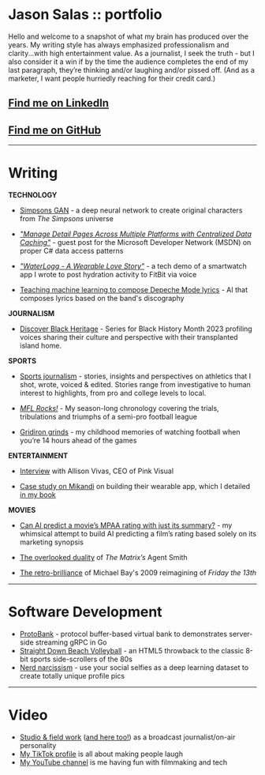 # Jason Salas :: portfolio

Hello and welcome to a snapshot of what my brain has produced over the years. My writing style has always emphasized professionalism and clarity...with high entertainment value. As a journalist, I seek the truth - but I also consider it a win if by the time the audience completes the end of my last paragraph, they’re thinking and/or laughing and/or pissed off. (And as a marketer, I want people hurriedly reaching for their credit card.) 

## [Find me on LinkedIn](https://www.linkedin.com/in/jasonsalas671/)
## [Find me on GitHub](https://github.com/jasonsalas)

-----


# Writing


**TECHNOLOGY**

- [Simpsons GAN](https://medium.com/@jasonsalas_89883/recreating-the-simpsons-with-a-dcgan-2122f788faea) - a deep neural network to create original characters from _The Simpsons_ universe

- [_"Manage Detail Pages Across Multiple Platforms with Centralized Data Caching"_](https://learn.microsoft.com/en-us/previous-versions/dotnet/articles/aa479301(v=msdn.10)?redirectedfrom=MSDN "Manage Detail Pages Across Multiple Platforms with Centralized Data Caching") - guest post for the Microsoft Developer Network (MSDN) on proper C# data access patterns

- [_"WaterLogg - A Wearable Love Story"_](https://www.slideshare.net/jasonsalas/waterlogg-a-wearable-technology-love-story "WaterLogg - A Wearable Love Story") - a tech demo of a smartwatch app I wrote to post hydration activity to FitBit via voice

- [Teaching machine learning to compose Depeche Mode lyrics](https://medium.com/@jasonsalas_89883/teaching-machine-learning-to-compose-depeche-mode-lyrics-21e92a706cbb) - AI that composes lyrics based on the band's discography 

**JOURNALISM**
- [Discover Black Heritage](https://www.youtube.com/playlist?list=PLZojCMmMkWJ3yV2K6phOEXr9p0Yf_KlM9) - Series for Black History Month 2023 profiling voices sharing their culture and perspective with their transplanted island home.



**SPORTS**

- [Sports journalism](https://www.youtube.com/playlist?list=PLTpfHeMH-xLTzsET_pr6ynbZSJ4Sih08X) - stories, insights and perspectives on athletics that I shot, wrote, voiced &amp; edited. Stories range from investigative to human interest to highlights, from pro and college levels to local.

- [_MFL Rocks!_](http://jasonsalas.com/mflrocks/mflrocks2011.pdf) - My season-long chronology covering the trials, tribulations and triumphs of a semi-pro football league

- [Gridiron grinds](http://www.jasonsalas.com/2009/01/guams-gridiron-grind.html) - my childhood memories of watching football when you’re 14 hours ahead of the games


**ENTERTAINMENT**

- [Interview](https://web.archive.org/web/20110501042109/http:/jasonsalas.posterous.com/7-questions-for-pink-visual "7 Questions for Pink Visual on cloud hosting with PVLocker.com") with Allison Vivas, CEO of Pink Visual  

 - [Case study on Mikandi](https://docs.google.com/document/d/1mwvKfwVxQE3xhv2ww9lKzmBnwPK-DhY11hMEXBTKnYM/edit?usp=sharing ) on building  their wearable app, which I detailed [in my book](https://www.amazon.com/Designing-Developing-Google-Glass-Differently-ebook/dp/B00QUBHNJE/ "Designing and Developing for Google Glass") 


**MOVIES**

- [Can AI predict a movie’s MPAA rating with just its summary?](https://medium.com/@jasonsalas_89883/can-ai-predict-a-movies-mpaa-rating-with-just-its-summary-3a6b3d6c5eab "Can AI predict a movie’s MPAA rating with just its summary?") - my whimsical attempt to build AI predicting a film’s rating based solely on its marketing synopsis  

- [The overlooked duality](http://thematrix101.com/contrib/jsalas_todoasn.php) of _The Matrix’s_ Agent Smith

- [The retro-brilliance](http://www.7milesdown.com/2009/02/21/friday-the-13th-theaters/) of Michael Bay's 2009 reimagining of _Friday the 13th_

-----
# Software Development

- [ProtoBank](https://hub.docker.com/layers/jasonsalas/protobank/v1.0/images/sha256-e899329aba997d0ea4b2355fd508afbcefc5760a2e7e996d833d9aa9c24b89c9?context=explore "A protocol buffer-based virtual bank that demonstrates server-side streaming gRPC in Go") - protocol buffer-based virtual bank to demonstrates server-side streaming gRPC in Go
- [Straight Down Beach Volleyball](https://github.com/jasonsalas/straightdownbeachvolleyball) - an HTML5 throwback to the classic 8-bit sports side-scrollers of the 80s
- [Nerd narcissism](https://medium.com/@jasonsalas_89883/nerd-narcissism-use-your-social-selfies-as-a-dataset-to-create-totally-unique-profile-pics-bb382de1e2d5) - use your social selfies as a deep learning dataset to create totally unique profile pics

------

# Video

- [Studio & field work](https://www.youtube.com/results?search_query=jason+salas+kuam) ([and here too!](https://www.google.com/search?q=site:youtube.com+%22jason+salas%22&tbm=vid&sxsrf=ALiCzsZKnFqceAjUw3ckhXTzDeq8u4CDIg:1672965331594&ei=02y3Y5bzI9nXkPIPgfy3oAo&start=10&sa=N&ved=2ahUKEwjWqL7C2bH8AhXZK0QIHQH-DaQQ8NMDegQIDxAW&biw=1420&bih=764&dpr=1)) as a broadcast journalist/on-air personality
- [My TikTok profile](https://www.tiktok.com/@jasonsalas671) is all about making people laugh
- [My YouTube channel](https://www.youtube.com/@JasonSalas) is me having fun with filmmaking and tech

